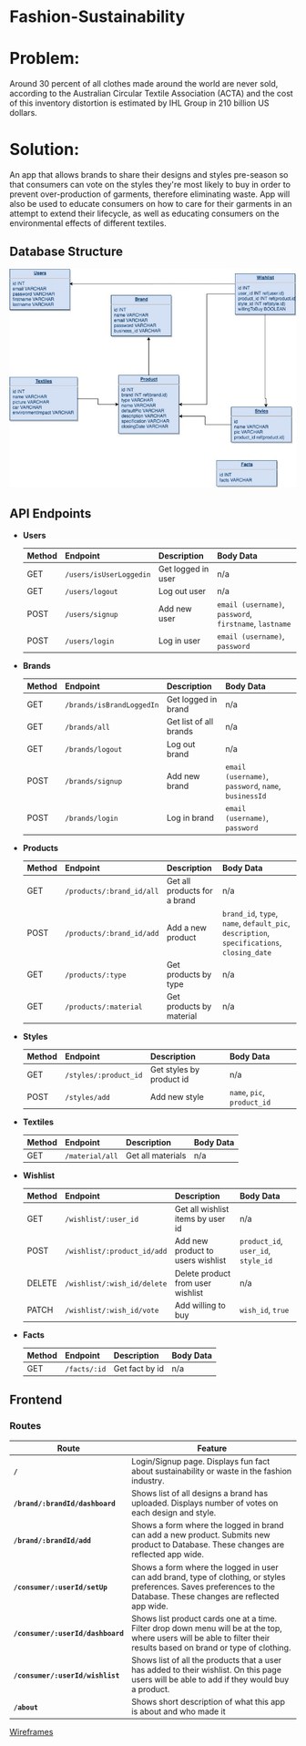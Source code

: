 # Fashion-Sustainability

# Problem: 
Around 30 percent of all clothes made around the world are never sold, according to the Australian Circular Textile Association (ACTA) and the cost of this inventory distortion is estimated by IHL Group in 210 billion US dollars.

# Solution: 
An app that allows brands to share their designs and styles pre-season so that consumers can vote on the styles they're most likely to buy in order to prevent over-production of garments, therefore eliminating waste. App will also be used to educate consumers on how to care for their garments in an attempt to extend their lifecycle, as well as educating consumers on the environmental effects of different textiles.


## Database Structure
![database](./assets/database.jpg)


## API Endpoints
- **Users**

  | Method | Endpoint     | Description           | Body Data                |
  | ------ | ------------ | --------------------- | ------------------------ |
  | GET    | `/users/isUserLoggedin`     | Get logged in user        | n/a                      |
  | GET    | `/users/logout` | Log out user | n/a                      |
  | POST   | `/users/signup`    | Add new user          | `email (username)`, `password`, `firstname`, `lastname` |
  | POST   | `/users/login`    | Log in user        | `email (username)`, `password` |

- **Brands**

  | Method | Endpoint  | Description    | Body Data    |
  | ------ | --------- | -------------- | ------------ |
  | GET    | `/brands/isBrandLoggedIn` | Get logged in brand | n/a          |
  | GET    | `/brands/all` | Get list of all brands | n/a          |
  | GET    | `/brands/logout` | Log out brand | n/a | 
  | POST    | `/brands/signup` | Add new brand | `email (username)`, `password`, `name`, `businessId`        |
  | POST   | `/brands/login` | Log in brand | `email (username)`, `password` |

- **Products**

  | Method | Endpoint                 | Description                         | Body Data                                 |
  | ------ | ------------------------ | ----------------------------------- | ----------------------------------------- |
  | GET    | `/products/:brand_id/all`                 | Get all products for a brand                       | n/a                                       |
  | POST    | `/products/:brand_id/add`             | Add a new product              |       `brand_id`, `type`, `name`, `default_pic`, `description`, `specifications`, `closing_date`                                |
  | GET    | `/products/:type` | Get products by type| n/a                                       |
  | GET    | `/products/:material`   | Get products by material  | n/a                                       |


- **Styles**

  | Method | Endpoint                  | Description                           | Body Data                            |
  | ------ | ------------------------- | ------------------------------------- | ------------------------------------ |
  | GET    | `/styles/:product_id` | Get styles by product id | n/a                                  |
  | POST   | `/styles/add`               | Add new style                      | `name`, `pic`, `product_id` |

- **Textiles**

  | Method | Endpoint                  | Description                           | Body Data                            |
  | ------ | ------------------------- | ------------------------------------- | ------------------------------------ |
  | GET    | `/material/all` | Get all materials | n/a                                  |

- **Wishlist**

  | Method | Endpoint                  | Description                           | Body Data                            |
  | ------ | ------------------------- | ------------------------------------- | ------------------------------------ |
  | GET    | `/wishlist/:user_id` | Get all wishlist items by user id | n/a                                  |
  | POST   | `/wishlist/:product_id/add`               | Add new product to users wishlist                      | `product_id`, `user_id`, `style_id` |
  | DELETE   | `/wishlist/:wish_id/delete`               | Delete product from user wishlist                      | n/a |
  | PATCH  | `/wishlist/:wish_id/vote`               | Add willing to buy                      | `wish_id`, `true` |

- **Facts**

  | Method | Endpoint                  | Description                           | Body Data                            |
  | ------ | ------------------------- | ------------------------------------- | ------------------------------------ |
  | GET    | `/facts/:id` | Get fact by id | n/a                                  |





## Frontend

### Routes
| Route                         | Feature                                                                                                                                                                                                                                                                                                    |
| ----------------------------- | ---------------------------------------------------------------------------------------------------------------------------------------------------------------------------------------------------------------------------------------------------------------------------------------------------------- |
| **`/`**                       | Login/Signup page. Displays fun fact about sustainability or waste in the fashion industry.                                                                                                                                                                                                 |
| **`/brand/:brandId/dashboard`**                  | Shows list of all designs a brand has uploaded. Displays number of votes on each design and style.                                                                                                                                                               |
| **`/brand/:brandId/add`**              | Shows a form where the logged in brand can add a new product. Submits new product to Database. These changes are reflected app wide.                                                                                                       
| **`/consumer/:userId/setUp`**      | Shows a form where the logged in user can add brand, type of clothing, or styles preferences. Saves preferences to the Database. These changes are reflected app wide.                                                           
| **`/consumer/:userId/dashboard`**                  | Shows list product cards one at a time. Filter drop down menu will be at the top, where users will be able to filter their results based on brand or type of clothing.  |
| **`/consumer/:userId/wishlist`**      | Shows list of all the products that a user has added to their wishlist. On this page users will be able to add if they would buy a product.                                                                 |                                              |
| **`/about`**                  | Shows short description of what this app is about and who made it                                                                                                                                                                                                                                          |




[Wireframes](./assets/wireframes.md)